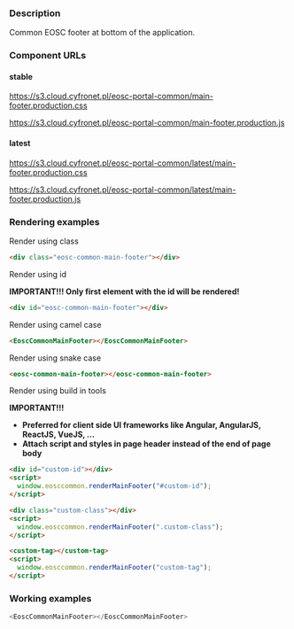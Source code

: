 ### Description

Common EOSC footer at bottom of the application.

### Component URLs

#### stable

https://s3.cloud.cyfronet.pl/eosc-portal-common/main-footer.production.css

https://s3.cloud.cyfronet.pl/eosc-portal-common/main-footer.production.js

#### latest

https://s3.cloud.cyfronet.pl/eosc-portal-common/latest/main-footer.production.css

https://s3.cloud.cyfronet.pl/eosc-portal-common/latest/main-footer.production.js

### Rendering examples

Render using class

```html
<div class="eosc-common-main-footer"></div>
```

Render using id

**IMPORTANT!!! Only first element with the id will be rendered!**

```html
<div id="eosc-common-main-footer"></div>
```

Render using camel case

```html
<EoscCommonMainFooter></EoscCommonMainFooter>
```

Render using snake case

```html
<eosc-common-main-footer></eosc-common-main-footer>
```

Render using build in tools

**IMPORTANT!!!**

- **Preferred for client side UI frameworks like Angular, AngularJS, ReactJS, VueJS, ...**
- **Attach script and styles in page header instead of the end of page body**

```html
<div id="custom-id"></div>
<script>
  window.eosccommon.renderMainFooter("#custom-id");
</script>

<div class="custom-class"></div>
<script>
  window.eosccommon.renderMainFooter(".custom-class");
</script>

<custom-tag></custom-tag>
<script>
  window.eosccommon.renderMainFooter("custom-tag");
</script>
```

### Working examples

```js
<EoscCommonMainFooter></EoscCommonMainFooter>
```
